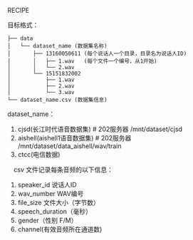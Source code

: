 RECIPE

目标格式：
```shell
├── data
│   └── dataset_name (数据集名称)
│       ├── 13160050611 (每个说话人一个目录，目录名为说话人ID)
│       │   ├── 1.wav   (每个文件一个编号，从1开始)
│       │   └── 2.wav
│       └── 15151832002
│           ├── 1.wav
│           ├── 2.wav
│           └── 3.wav
└── dataset_name.csv (数据集信息)
```
dataset_name：
1. cjsd(长江时代语音数据集)  # 202服务器 /mnt/dataset/cjsd
2. aishell(aishell1语音数据集) # 202服务器 /mnt/dataset/data_aishell/wav/train
3. ctcc(电信数据)

　csv 文件记录每条音频的以下信息：
1. speaker_id 说话人ID
2. wav_number WAV编号
3. file_size 文件大小（字节数）
4. speech_duration（毫秒）
5. gender（性别 F/M）
6. channel(有效音频所在通道数)